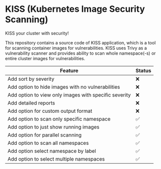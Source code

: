 # KISS (Kubernetes Image Security Scanning)

KISS your cluster with security!

This repository contains a source code of KISS application, which is a tool for scanning container images for vulnerabilities.
KISS uses Trivy as a vulnerability scanner and provides ability to scan whole namespace(-s) or entire cluster images for vulnerabilities.

Feature | Status
--- | ---
Add sort by severity | :x:
Add option to hide images with no vulnerabilities | :x:
Add option to view only images with specific severity | :x:
Add detailed reports | :x:
Add option for custom output format | :x:
Add option to scan only specific namespace | :white_check_mark:
Add option to just show running images | :white_check_mark:
Add option for parallel scanning | :white_check_mark:
Add option to scan all namespaces | :white_check_mark:
Add option select namespace by label | :white_check_mark:
Add option to select multiple namespaces | :white_check_mark: